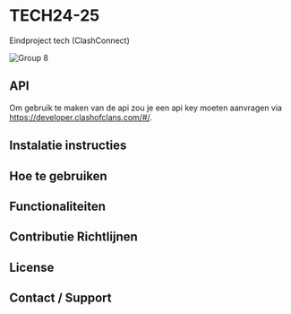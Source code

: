 # TECH24-25
 Eindproject tech (ClashConnect)
 
 ![Group 8](https://github.com/user-attachments/assets/9fce2881-0398-4b54-830f-75a84d01747e)

## API
Om gebruik te maken van de api zou je een api key moeten aanvragen via https://developer.clashofclans.com/#/.
## Instalatie instructies
## Hoe te gebruiken
## Functionaliteiten
## Contributie Richtlijnen 
## License
## Contact / Support


